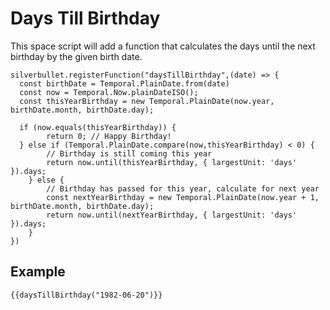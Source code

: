 # Days Till Birthday
This space script will add a function that calculates the days until the next birthday by the given birth date.

```space-script
silverbullet.registerFunction("daysTillBirthday",(date) => {
  const birthDate = Temporal.PlainDate.from(date)
  const now = Temporal.Now.plainDateISO();
  const thisYearBirthday = new Temporal.PlainDate(now.year, birthDate.month, birthDate.day);

  if (now.equals(thisYearBirthday)) {
        return 0; // Happy Birthday!
  } else if (Temporal.PlainDate.compare(now,thisYearBirthday) < 0) {
        // Birthday is still coming this year
        return now.until(thisYearBirthday, { largestUnit: 'days' }).days;
    } else {
        // Birthday has passed for this year, calculate for next year
        const nextYearBirthday = new Temporal.PlainDate(now.year + 1, birthDate.month, birthDate.day);
        return now.until(nextYearBirthday, { largestUnit: 'days' }).days;
    }
})
```

## Example

```template
{{daysTillBirthday("1982-06-20")}}
```

